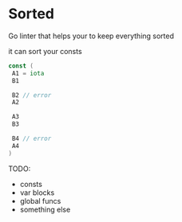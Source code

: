 # Sorted

Go linter that helps your to keep everything sorted

it can sort your consts

```go
const (
 A1 = iota
 B1

 B2 // error
 A2

 A3
 B3

 B4 // error
 A4
)
```

TODO:

- consts
- var blocks
- global funcs
- something else
